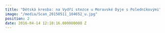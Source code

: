 ```yaml
---
title: "Dětská kresba: na Vydří stezce u Moravské Dyje s Poledníkovými"
image: "/media/Scan_20150511_104652_u.jpg"
position: 2
date: 2016-04-14 12:10:16.000000000 Z
---
```

